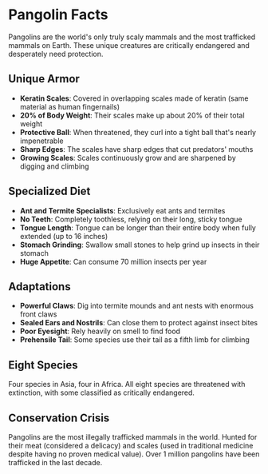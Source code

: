 # Pangolin Facts

Pangolins are the world's only truly scaly mammals and the most trafficked mammals on Earth. These unique creatures are critically endangered and desperately need protection.

## Unique Armor

- **Keratin Scales**: Covered in overlapping scales made of keratin (same material as human fingernails)
- **20% of Body Weight**: Their scales make up about 20% of their total weight
- **Protective Ball**: When threatened, they curl into a tight ball that's nearly impenetrable
- **Sharp Edges**: The scales have sharp edges that cut predators' mouths
- **Growing Scales**: Scales continuously grow and are sharpened by digging and climbing

## Specialized Diet

- **Ant and Termite Specialists**: Exclusively eat ants and termites
- **No Teeth**: Completely toothless, relying on their long, sticky tongue
- **Tongue Length**: Tongue can be longer than their entire body when fully extended (up to 16 inches)
- **Stomach Grinding**: Swallow small stones to help grind up insects in their stomach
- **Huge Appetite**: Can consume 70 million insects per year

## Adaptations

- **Powerful Claws**: Dig into termite mounds and ant nests with enormous front claws
- **Sealed Ears and Nostrils**: Can close them to protect against insect bites
- **Poor Eyesight**: Rely heavily on smell to find food
- **Prehensile Tail**: Some species use their tail as a fifth limb for climbing

## Eight Species

Four species in Asia, four in Africa. All eight species are threatened with extinction, with some classified as critically endangered.

## Conservation Crisis

Pangolins are the most illegally trafficked mammals in the world. Hunted for their meat (considered a delicacy) and scales (used in traditional medicine despite having no proven medical value). Over 1 million pangolins have been trafficked in the last decade.
